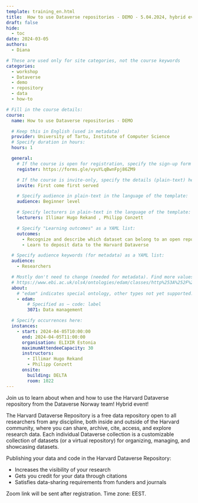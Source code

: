```yaml
---
template: training_en.html
title:  How to use Dataverse repositories - DEMO - 5.04.2024, hybrid event
draft: false
hide:
  - toc
date: 2024-03-05
authors:
  - Diana

# These are used only for site categories, not the course keywords
categories:
  - workshop
  - Dataverse
  - demo
  - repository
  - data
  - how-to

# Fill in the course details:
course:
  name: How to use Dataverse repositories - DEMO

  # Keep this in English (used in metadata)
  provider: University of Tartu, Institute of Computer Science
  # Specify duration in hours:
  hours: 1

  general:
    # If the course is open for registration, specify the sign-up form link here (otherwise, remove it):
    register: https://forms.gle/vyuYLqBwnFpj86ZM9

    # If the course is invite-only, specify the details (plain-text) here (otherwise, remove it):
    invite: First come first served

    # Specify audience in plain-text in the language of the template:
    audience: Beginner level

    # Specify lecturers in plain-text in the language of the template:
    lecturers: Illimar Hugo Rekand , Philipp Conzett

    # Specify "Learning outcomes" as a YAML list:
    outcomes:
      - Recognize and describe which dataset can belong to an open repository such as the Harvard Dataverse
      - Learn to deposit data to the Harvard Dataverse

  # Specify audience keywords (for metadata) as a YAML list:
  audience:
    - Researchers

  # Mostly don't need to change (needed for metadata). Find more values here:
  # https://www.ebi.ac.uk/ols4/ontologies/edam/classes/http%253A%252F%252Fedamontology.org%252Ftopic_0003?lang=en
  about:
    # "edam" indicates special ontology, other types not yet supported.
    - edam:
        # Specified as – code: label
        3071: Data management

  # Specify occurrences here:
  instances:
    - start: 2024-04-05T10:00:00
      end: 2024-04-05T11:00:00
      organisation: ELIXIR Estonia
      maximumAttendeeCapacity: 30
      instructors:
        - Illimar Hugo Rekand
        - Philipp Conzett
      onsite:
        building: DELTA
        room: 1022
---
```


Join us to learn about when and how to use the Harvard Dataverse repository from the Dataverse Norway team!
Hybrid event!

<!-- more -->

The Harvard Dataverse Repository is a free data repository open to all researchers from any discipline, both inside and outside of the Harvard community, where you can share, archive, cite, access, and explore research data. Each individual Dataverse collection is a customizable collection of datasets (or a virtual repository) for organizing, managing, and showcasing datasets.

Publishing your data and code in the Harvard Dataverse Repository:

* Increases the visibility of your research
* Gets you credit for your data through citations
* Satisfies data-sharing requirements from funders and journals

Zoom link will be sent after registration. Time zone: EEST.
